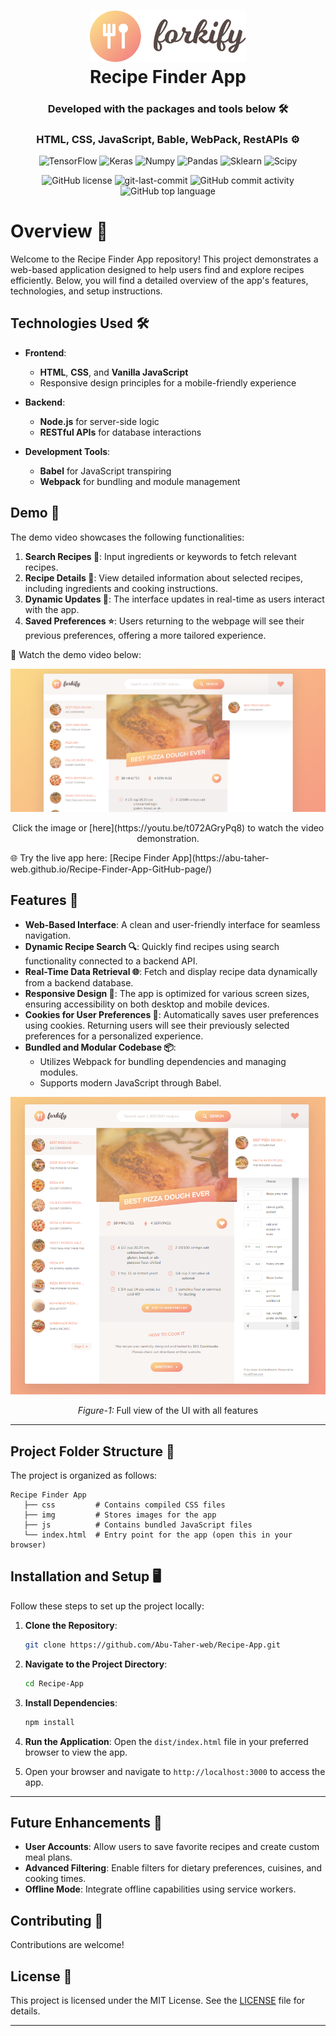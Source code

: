 <div align="center">  
<h1 align="center">  
<img src="img/logo.png" alt="App Icon" width="250">  
<br>Recipe Finder App</h1>  
<h3>Developed with the packages and tools below 🛠️</h3>  
<h3>HTML, CSS, JavaScript, Bable, WebPack, RestAPIs ⚙️</h3>  
<p align="center">  
<img src="https://img.shields.io/badge/HTML5-blue?logo=html5&labelColor=gray" alt="TensorFlow" />  
<img src="https://img.shields.io/badge/CSS3-blue?logo=css3&labelColor=gray", alt="Keras"/>  
<img src="https://img.shields.io/badge/JavaScript-blue?logo=javascript&labelColor=gray", alt="Numpy"/>  
<img src="https://img.shields.io/badge/Babel-blue?logo=babel&labelColor=gray", alt="Pandas"/>  
<img src="https://img.shields.io/badge/Webpack-blue?logo=webpack&labelColor=gray", alt="Sklearn"/>  
<img src="https://img.shields.io/badge/REST_API-blue?logo=gotomeeting&labelColor=gray", alt="Scipy"/>  
</p>  
<img src="https://img.shields.io/github/license/Abu-Taher-web/Recipe-App?style=for-the-badge&color=5D6D7E" alt="GitHub license" />  
<img src="https://img.shields.io/github/last-commit/Abu-Taher-web/Recipe-App?style=for-the-badge&color=5D6D7E" alt="git-last-commit" />  
<img src="https://img.shields.io/github/commit-activity/m/Abu-Taher-web/Recipe-App?style=for-the-badge&color=5D6D7E" alt="GitHub commit activity" />  
<img src="https://img.shields.io/github/languages/top/Abu-Taher-web/Recipe-App?style=for-the-badge&color=5D6D7E" alt="GitHub top language" />
</div> 

# Overview  🍴

Welcome to the Recipe Finder App repository! This project demonstrates a web-based application designed to help users find and explore recipes efficiently. Below, you will find a detailed overview of the app's features, technologies, and setup instructions.


## Technologies Used 🛠️

- **Frontend**:
  - **HTML**, **CSS**, and **Vanilla JavaScript**
  - Responsive design principles for a mobile-friendly experience

- **Backend**:
  - **Node.js** for server-side logic
  - **RESTful APIs** for database interactions

- **Development Tools**:
  - **Babel** for JavaScript transpiring
  - **Webpack** for bundling and module management


## Demo 🎥

The demo video showcases the following functionalities:

1. **Search Recipes 🔎**: Input ingredients or keywords to fetch relevant recipes.
2. **Recipe Details 📝**: View detailed information about selected recipes, including ingredients and cooking instructions.
3. **Dynamic Updates 🔄**: The interface updates in real-time as users interact with the app.
4. **Saved Preferences ⭐**: Users returning to the webpage will see their previous preferences, offering a more tailored experience.

🎥 Watch the demo video below:

<div align="center">  
  <a href="https://youtu.be/t072AGryPq8">  
    <img src="img/Youtube_thumbnail.png" alt="Watch the video" />  
  </a>  
 <p>
  Click the image or [here](https://youtu.be/t072AGryPq8) to watch the video demonstration. 
 </p>
 
</div>  
🌐 Try the live app here: [Recipe Finder App](https://abu-taher-web.github.io/Recipe-Finder-App-GitHub-page/)



## Features 🌟

- **Web-Based Interface**: A clean and user-friendly interface for seamless navigation.
- **Dynamic Recipe Search 🔍**: Quickly find recipes using search functionality connected to a backend API.
- **Real-Time Data Retrieval 🌐**: Fetch and display recipe data dynamically from a backend database.
- **Responsive Design 📱**: The app is optimized for various screen sizes, ensuring accessibility on both desktop and mobile devices.
- **Cookies for User Preferences 🍪**: Automatically saves user preferences using cookies. Returning users will see their previously selected preferences for a personalized experience.
- **Bundled and Modular Codebase 📦**:
  - Utilizes Webpack for bundling dependencies and managing modules.
  - Supports modern JavaScript through Babel.

<div align="center">  
<img src="img/Full_View_UI.png" alt="Watch the video" width="700"/>  
 <p>
  <i>Figure-1:</i> Full view of the UI with all features
 </p>
</div> 

---




## Project Folder Structure 📂

The project is organized as follows:

```
Recipe Finder App
   ├── css         # Contains compiled CSS files
   ├── img         # Stores images for the app
   ├── js          # Contains bundled JavaScript files
   └── index.html  # Entry point for the app (open this in your browser)

```

## Installation and Setup 🖥️

Follow these steps to set up the project locally:

1. **Clone the Repository**:
   ```bash
   git clone https://github.com/Abu-Taher-web/Recipe-App.git
   ```

2. **Navigate to the Project Directory**:
   ```bash
   cd Recipe-App
   ```

3. **Install Dependencies**:
   ```bash
   npm install
   ```

4. **Run the Application**:
   Open the `dist/index.html` file in your preferred browser to view the app.

5. Open your browser and navigate to `http://localhost:3000` to access the app.

---

## Future Enhancements 🚀

- **User Accounts**: Allow users to save favorite recipes and create custom meal plans.
- **Advanced Filtering**: Enable filters for dietary preferences, cuisines, and cooking times.
- **Offline Mode**: Integrate offline capabilities using service workers.



## Contributing 🤝

Contributions are welcome!


## License 📄

This project is licensed under the MIT License. See the [LICENSE](LICENSE) file for details.

---

